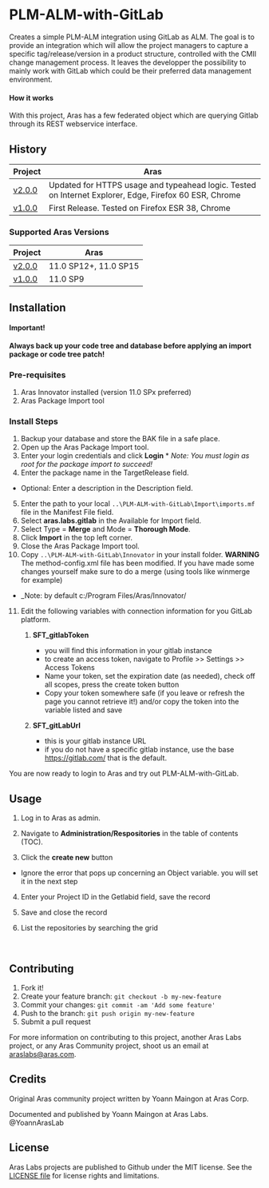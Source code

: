 # PLM-ALM-with-GitLab
Creates a simple PLM-ALM integration using GitLab as ALM. The goal is to provide an integration which will allow the project managers to capture a specific tag/release/version in a product structure, controlled with the CMII change management process. It leaves the developper the possibility to mainly work with GitLab which could be their preferred data management environment.
#### How it works
With this project, Aras has a few federated object which are querying Gitlab through its REST webservice interface.

## History

Project | Aras
--------|------
[v2.0.0](https://github.com/ArasLabs/PLM-ALM-with-Gitlab/releases/tag/v2.0.0) | Updated for HTTPS usage and typeahead logic. Tested on Internet Explorer, Edge, Firefox 60 ESR, Chrome
[v1.0.0](https://github.com/ArasLabs/PLM-ALM-with-Gitlab/releases/tag/v1.0.0) | First Release. Tested on Firefox ESR 38, Chrome

### Supported Aras Versions

Project | Aras
--------|------
[v2.0.0](https://github.com/ArasLabs/PLM-ALM-with-Gitlab/releases/tag/v2.0.0) | 11.0 SP12+, 11.0 SP15
[v1.0.0](https://github.com/ArasLabs/PLM-ALM-with-Gitlab/releases/tag/v1.0.0) | 11.0 SP9


## Installation

#### Important!
**Always back up your code tree and database before applying an import package or code tree patch!**

### Pre-requisites

1. Aras Innovator installed (version 11.0 SPx preferred)
2. Aras Package Import tool

### Install Steps

1. Backup your database and store the BAK file in a safe place.
2. Open up the Aras Package Import tool.
3. Enter your login credentials and click **Login**
		* _Note: You must login as root for the package import to succeed!_
4. Enter the package name in the TargetRelease field.
  * Optional: Enter a description in the Description field.
5. Enter the path to your local `..\PLM-ALM-with-GitLab\Import\imports.mf` file in the Manifest File field.
6. Select **aras.labs.gitlab** in the Available for Import field.
7. Select Type = **Merge** and Mode = **Thorough Mode**.
8. Click **Import** in the top left corner.
9. Close the Aras Package Import tool.
10. Copy `..\PLM-ALM-with-GitLab\Innovator` in your install folder. **WARNING** The method-config.xml file has been modified. If you have made some changes yourself make sure to do a merge (using tools like winmerge for example)
  * _Note: by default c:/Program Files/Aras/Innovator/
11. Edit the following variables with connection information for you GitLab platform.
	1. **SFT_gitlabToken** 

		* you will find this information in your gitlab instance
  		* to create an access token, navigate to Profile >> Settings >> Access Tokens
  		* Name your token, set the expiration date (as needed), check off all scopes, press the create token button
  		* Copy your token somewhere safe (if you leave or refresh the page you cannot retrieve it!) and/or copy the token into the variable listed and save 

	2. **SFT_gitLabUrl**

  		* this is your gitlab instance URL
  		* if you do not have a specific gitlab instance, use the base https://gitlab.com/ that is the default.

You are now ready to login to Aras and try out PLM-ALM-with-GitLab.

## Usage

1. Log in to Aras as admin.

2. Navigate to **Administration/Respositories** in the table of contents (TOC).

3. Click the **create new** button
  * Ignore the error that pops up concerning an Object variable. you will set it in the next step

4. Enter your Project ID in the Getlabid field, save the record  

5. Save and close the record

6. List the repositories by searching the grid

   ​

## Contributing

1. Fork it!
2. Create your feature branch: `git checkout -b my-new-feature`
3. Commit your changes: `git commit -am 'Add some feature'`
4. Push to the branch: `git push origin my-new-feature`
5. Submit a pull request

For more information on contributing to this project, another Aras Labs project, or any Aras Community project, shoot us an email at araslabs@aras.com.

## Credits

Original Aras community project written by Yoann Maingon at Aras Corp.

Documented and published by Yoann Maingon at Aras Labs. @YoannArasLab

## License

Aras Labs projects are published to Github under the MIT license. See the [LICENSE file](./LICENSE.md) for license rights and limitations.
